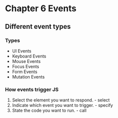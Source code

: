 # Chapter 6 Events

## Different event types

### Types

- UI Events
- Keyboard Events
- Mouse Events
- Focus Events
- Form Events
- Mutation Events

### How events trigger JS

1. Select the element you want to respond. - select
2. Indicate which event you want to trigger. - specify
3. State the code you want to run. - call


